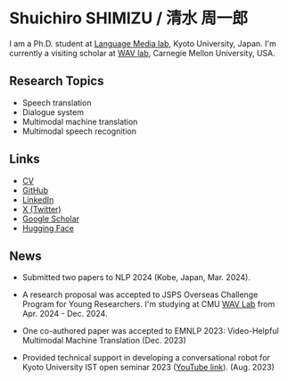 # Shuichiro SHIMIZU / 清水 周一郎

I am a Ph.D. student at [Language Media lab](http://nlp.ist.i.kyoto-u.ac.jp/), Kyoto University, Japan.
I'm currently a visiting scholar at [WAV lab](https://www.wavlab.org/), Carnegie Mellon University, USA.

## Research Topics
- Speech translation
- Dialogue system
- Multimodal machine translation
- Multimodal speech recognition

## Links

- [CV](./assets/CV_Shimizu_20240110.pdf)
- [GitHub](https://github.com/cromz22)
- [LinkedIn](https://www.linkedin.com/in/shuichiro-shimizu-68666b232/)
- [X (Twitter)](https://twitter.com/cromz22)
- [Google Scholar](https://scholar.google.com/citations?user=_YhqXyUAAAAJ)
- [Hugging Face](https://huggingface.co/cromz22)

## News

- Submitted two papers to NLP 2024 (Kobe, Japan, Mar. 2024).

- A research proposal was accepted to JSPS Overseas Challenge Program for Young Researchers. I'm studying at CMU [WAV Lab](https://www.wavlab.org/) from Apr. 2024 - Dec. 2024.

- One co-authored paper was accepted to EMNLP 2023: Video-Helpful Multimodal Machine Translation (Dec. 2023)

- Provided technical support in developing a conversational robot for Kyoto University IST open seminar 2023 ([YouTube link](https://youtu.be/Sdd0D_6JlQA)). (Aug. 2023)

